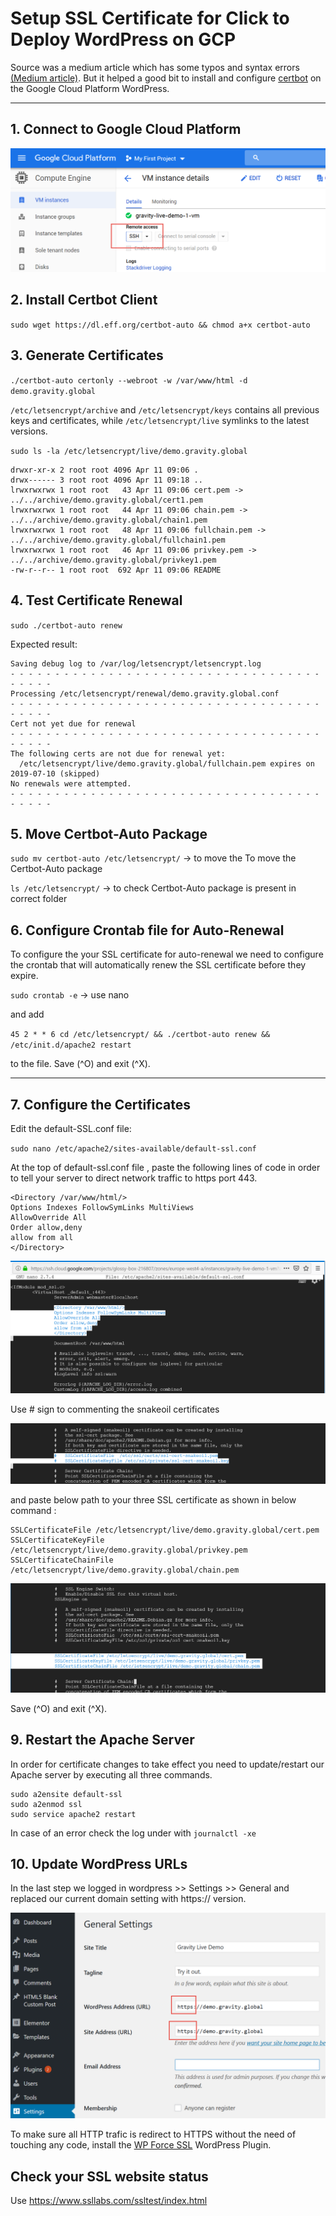 # Setup SSL Certificate for Click to Deploy WordPress on GCP
Source was a medium article which has some typos and syntax errors [(Medium article)](https://medium.com/@upcscfatehabad/how-to-setup-ssl-certificate-for-click-to-deploy-wordpress-on-gcp-fe7e55bd2c27). But it helped a good bit to install and configure [certbot](https://certbot.eff.org/) on the Google Cloud Platform WordPress.


***

## 1. Connect to Google Cloud Platform

![alt text](GCP_ssh_connect.png "nano apache ssl config")

## 2. Install Certbot Client
`sudo wget https://dl.eff.org/certbot-auto && chmod a+x certbot-auto`

## 3. Generate Certificates
`./certbot-auto certonly --webroot -w /var/www/html -d demo.gravity.global`

`/etc/letsencrypt/archive` and `/etc/letsencrypt/keys` contains all previous keys and certificates, while `/etc/letsencrypt/live` symlinks to the latest versions.

`sudo ls -la /etc/letsencrypt/live/demo.gravity.global`

```
drwxr-xr-x 2 root root 4096 Apr 11 09:06 .
drwx------ 3 root root 4096 Apr 11 09:18 ..
lrwxrwxrwx 1 root root   43 Apr 11 09:06 cert.pem -> ../../archive/demo.gravity.global/cert1.pem
lrwxrwxrwx 1 root root   44 Apr 11 09:06 chain.pem -> ../../archive/demo.gravity.global/chain1.pem
lrwxrwxrwx 1 root root   48 Apr 11 09:06 fullchain.pem -> ../../archive/demo.gravity.global/fullchain1.pem
lrwxrwxrwx 1 root root   46 Apr 11 09:06 privkey.pem -> ../../archive/demo.gravity.global/privkey1.pem
-rw-r--r-- 1 root root  692 Apr 11 09:06 README
```

## 4. Test Certificate Renewal
`sudo ./certbot-auto renew`

Expected result:
```
Saving debug log to /var/log/letsencrypt/letsencrypt.log
- - - - - - - - - - - - - - - - - - - - - - - - - - - - - - - - - - - - - - - -
Processing /etc/letsencrypt/renewal/demo.gravity.global.conf
- - - - - - - - - - - - - - - - - - - - - - - - - - - - - - - - - - - - - - - -
Cert not yet due for renewal
- - - - - - - - - - - - - - - - - - - - - - - - - - - - - - - - - - - - - - - -
The following certs are not due for renewal yet:
  /etc/letsencrypt/live/demo.gravity.global/fullchain.pem expires on 2019-07-10 (skipped)
No renewals were attempted.
- - - - - - - - - - - - - - - - - - - - - - - - - - - - - - - - - - - - - - - -
```

## 5. Move Certbot-Auto Package
`sudo mv certbot-auto /etc/letsencrypt/`  -> to move the To move the Certbot-Auto package

`ls /etc/letsencrypt/`  -> to check Certbot-Auto package is present in correct folder

## 6. Configure Crontab file for Auto-Renewal
To configure the your SSL certificate for auto-renewal we need to configure the crontab that will automatically renew the SSL certificate before they expire.

`sudo crontab -e` -> use nano

and add 

`45 2 * * 6 cd /etc/letsencrypt/ && ./certbot-auto renew && /etc/init.d/apache2 restart`

to the file. Save (^O) and exit (^X).

***

## 7. Configure the Certificates
Edit the default-SSL.conf file:

`sudo nano /etc/apache2/sites-available/default-ssl.conf`

At the top of default-ssl.conf file , paste the following lines of code in order to tell your server to direct network traffic to https port 443.

```
<Directory /var/www/html/>
Options Indexes FollowSymLinks MultiViews
AllowOverride All
Order allow,deny
allow from all
</Directory>
```
![alt text](nano_apache_config_1.PNG "nano apache ssl config")

Use # sign to commenting the snakeoil certificates 

![alt text](nano_apache_config_2.PNG "nano apache ssl config")

and paste below path to your three SSL certificate as shown in below command :
```
SSLCertificateFile /etc/letsencrypt/live/demo.gravity.global/cert.pem
SSLCertificateKeyFile /etc/letsencrypt/live/demo.gravity.global/privkey.pem
SSLCertificateChainFile /etc/letsencrypt/live/demo.gravity.global/chain.pem
```

![alt text](nano_apache_config_3.PNG "nano apache ssl config")

Save (^O) and exit (^X).


## 9. Restart the Apache Server
In order for certificate changes to take effect you need to update/restart our Apache server by executing all three commands.

```
sudo a2ensite default-ssl
sudo a2enmod ssl
sudo service apache2 restart
```

In case of an error check the log under with `journalctl -xe`

## 10. Update WordPress URLs
In the last step we logged in wordpress >> Settings >> General and replaced our current domain setting with https:// version.

![alt text](wordpress_config_1.png "nano apache ssl config")

To make sure all HTTP trafic is redirect to HTTPS without the need of touching any code, install the 
[WP Force SSL](https://wordpress.org/plugins/wp-force-ssl/) WordPress Plugin. 


## Check your SSL website status
Use https://www.ssllabs.com/ssltest/index.html
